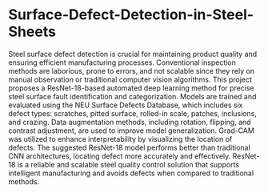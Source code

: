# Surface-Defect-Detection-in-Steel-Sheets

Steel surface defect detection is crucial for maintaining product quality and ensuring efficient manufacturing processes. Conventional inspection methods are laborious, prone to errors, and not scalable since they rely on manual observation or traditional computer vision algorithms. This project proposes a ResNet-18-based automated deep learning method for precise steel surface fault identification and categorization. Models are trained and evaluated using the NEU Surface Defects Database, which includes six defect types: scratches, pitted surface, rolled-in scale, patches, inclusions, and crazing. Data augmentation methods, including rotation, flipping, and contrast adjustment, are used to improve model generalization. Grad-CAM was utilized to enhance interpretability by visualizing the location of defects. The suggested ResNet-18 model performs better than traditional CNN architectures, locating defect more accurately and effectively. ResNet-18 is a reliable and scalable steel quality control solution that supports intelligent manufacturing and avoids defects when compared to traditional methods.
